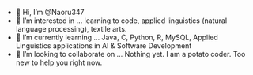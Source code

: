 - 👋 Hi, I’m @Naoru347
- 👀 I’m interested in ... learning to code, applied linguistics (natural language processing), textile arts.
- 🌱 I’m currently learning ... Java, C, Python, R, MySQL, Applied Linguistics applications in AI & Software Development
- 💞️ I’m looking to collaborate on ... Nothing yet. I am a potato coder. Too new to help you right now.

<!---
Naoru347/Naoru347 is a ✨ special ✨ repository because its `README.md` (this file) appears on your GitHub profile.
You can click the Preview link to take a look at your changes.
--->
